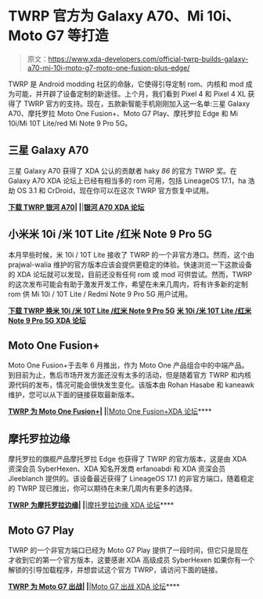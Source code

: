 # TWRP 官方为 Galaxy A70、Mi 10i、Moto G7 等打造

> 原文：<https://www.xda-developers.com/official-twrp-builds-galaxy-a70-mi-10i-moto-g7-moto-one-fusion-plus-edge/>

TWRP 是 Android modding 社区的命脉，它使得引导定制 rom、内核和 mod 成为可能，并开辟了设备定制的新途径。上个月，我们看到 Pixel 4 和 Pixel 4 XL 获得了 TWRP 官方的支持。现在，五款新智能手机刚刚加入这一名单:三星 Galaxy A70、摩托罗拉 Moto One Fusion+、Moto G7 Play、摩托罗拉 Edge 和 Mi 10i/Mi 10T Lite/red Mi Note 9 Pro 5G。

## 三星 Galaxy A70

三星 Galaxy A70 获得了 XDA 公认的贡献者 haky *86* 的官方 TWRP 奖。在 Galaxy A70 XDA 论坛上已经有相当多的 rom 可用，包括 LineageOS 17.1，ha 浩劫 OS 3.1 和 CrDroid，现在你可以在这次 TWRP 官方恢复中试用。

**[下载 TWRP 银河 A70](https://twrp.me/samsung/samsunggalaxya70.html)| |**|**[银河 A70 XDA 论坛](https://forum.xda-developers.com/c/samsung-galaxy-a70.8805/)**

## 小米米 10i /米 10T Lite /红米 Note 9 Pro 5G

本月早些时候，米 10i / 10T Lite 接收了 TWRP 的一个非官方港口。然而，这个由 prajwal-walia 维护的官方版本应该会提供更稳定的体验。快速浏览一下这款设备的 XDA 论坛就可以发现，目前还没有任何 rom 或 mod 可供尝试。然而，TWRP 的这次发布可能会有助于激发开发工作，希望在未来几周内，将有许多新的定制 rom 供 Mi 10i / 10T Lite / Redmi Note 9 Pro 5G 用户试用。

**[下载 TWRP 换米 10i /米 10T Lite /红米 Note 9 Pro 5G](https://twrp.me/xiaomi/xiaomimi10i.html)** **[米 10i /米 10T Lite /红米 Note 9 Pro 5G XDA 论坛](https://forum.xda-developers.com/f/xiaomi-mi-10i.12065/)**

## Moto One Fusion+

Moto One Fusion+于去年 6 月推出，作为 Moto One 产品组合中的中端产品。到目前为止，售后市场开发方面还没有太多的活动，但是随着官方 TWRP 和内核源代码的发布，情况可能会很快发生变化。该版本由 Rohan Hasabe 和 kaneawk 维护，您可以从下面的链接获取最新版本。

**[TWRP 为 Moto One Fusion+](https://twrp.me/motorola/motorolamotoonefusion+.html)| |**|[Moto One Fusion+XDA 论坛](https://forum.xda-developers.com/c/motorola-one-fusion.11109/)****

## 摩托罗拉边缘

摩托罗拉的旗舰产品摩托罗拉 Edge 也获得了 TWRP 的官方版本，这是由 XDA 资深会员 SyberHexen、XDA 知名开发商 erfanoabdi 和 XDA 资深会员 Jleeblanch 提供的。该设备最近获得了 LineageOS 17.1 的非官方端口，随着稳定的 TWRP 现已推出，你可以期待在未来几周内有更多的选择。

**[TWRP 为摩托罗拉边缘](https://twrp.me/motorola/motorolamotoedge.html)| |**|[摩托罗拉边缘 XDA 论坛](https://forum.xda-developers.com/c/motorola-edge.10491/)****

## Moto G7 Play

TWRP 的一个非官方端口已经为 Moto G7 Play 提供了一段时间，但它只是现在才收到它的第一个官方版本，这要感谢 XDA 高级成员 SyberHexen 如果你有一个解锁的引导加载程序，并想尝试这个官方 TWRP，请访问下面的链接。

**[TWRP 为 Moto G7 出战](https://twrp.me/motorola/motorolamotog7play.html)| |**|[Moto G7 出战 XDA 论坛](https://forum.xda-developers.com/c/moto-g7-play.8530/)****